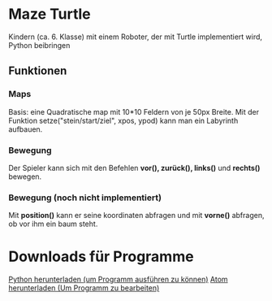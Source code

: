 # Maze Turtle
Kindern (ca. 6. Klasse) mit einem Roboter, der mit Turtle implementiert wird, Python beibringen

## Funktionen
### Maps
Basis: eine Quadratische map mit 10*10 Feldern von je 50px Breite.
Mit der Funktion setze("stein/start/ziel", xpos, ypod) kann man ein Labyrinth aufbauen.

### Bewegung
Der Spieler kann sich mit den Befehlen **vor(), zurück(), links()** und **rechts()** bewegen.

### Bewegung (noch nicht implementiert)
Mit **position()** kann er seine koordinaten abfragen und mit **vorne()** abfragen, ob vor ihm ein baum steht.

# Downloads für Programme
[Python herunterladen (um Programm ausführen zu können)](https://www.python.org/ftp/python/3.7.2/python-3.7.2.exe)
[Atom herunterladen (Um Programm zu bearbeiten)](https://atom.io/download/windows)
